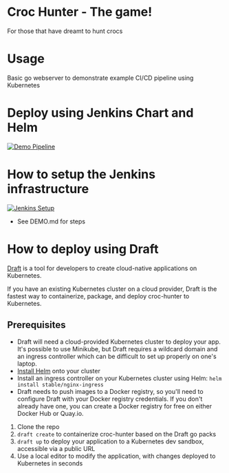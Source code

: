 # Croc Hunter - The game!

For those that have dreamt to hunt crocs

# Usage
Basic go webserver to demonstrate example CI/CD pipeline using Kubernetes

# Deploy using Jenkins Chart and Helm
[![Demo Pipeline](https://img.youtube.com/vi/NVoln4HdZOY/0.jpg)](https://youtu.be/NVoln4HdZOY "Demo Pipeline")

# How to setup the Jenkins infrastructure
[![Jenkins Setup](https://img.youtube.com/vi/eMOzF_xAm7w/0.jpg)](https://youtu.be/eMOzF_xAm7w "Jenkins Setup")
* See DEMO.md for steps

# How to deploy using Draft
[Draft](https://github.com/Azure/draft) is a tool for developers to create cloud-native applications on Kubernetes.

If you have an existing Kubernetes cluster on a cloud provider, Draft is the fastest way to containerize, package, and deploy croc-hunter to Kubernetes.

## Prerequisites
- Draft will need a cloud-provided Kubernetes cluster to deploy your app. It's possible to use Minikube, but Draft requires a wildcard domain and an ingress controller which can be difficult to set up properly on one's laptop.
- [Install Helm](https://github.com/kubernetes/helm/blob/master/docs/install.md) onto your cluster
- Install an ingress controller on your Kubernetes cluster using Helm: `helm install stable/nginx-ingress`
- Draft needs to push images to a Docker registry, so you'll need to configure Draft with your Docker registry credentials. If you don't already have one, you can create a Docker registry for free on either Docker Hub or Quay.io.

1. Clone the repo
1. `draft create` to containerize croc-hunter based on the Draft go packs
1. `draft up` to deploy your application to a Kubernetes dev sandbox, accessible via a public URL
1. Use a local editor to modify the application, with changes deployed to Kubernetes in seconds
